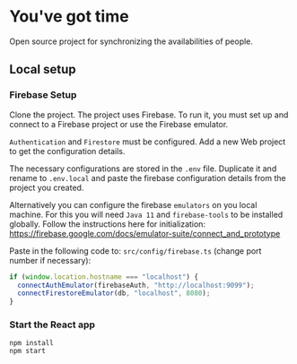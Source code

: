 # You've got time

Open source project for synchronizing the availabilities of people.

## Local setup

### Firebase Setup

Clone the project. The project uses Firebase. To run it, you must set up and connect to a Firebase project or use the Firebase emulator.

`Authentication` and `Firestore` must be configured. Add a new Web project to get the configuration details.

The necessary configurations are stored in the `.env` file.
Duplicate it and rename to `.env.local` and paste the firebase configuration details from the project you created.

Alternatively you can configure the firebase `emulators` on you local machine. For this you will need `Java 11` and `firebase-tools` to be installed globally. Follow the instructions here for initialization: https://firebase.google.com/docs/emulator-suite/connect_and_prototype

Paste in the following code to: `src/config/firebase.ts` (change port number if necessary):

```typescript
if (window.location.hostname === "localhost") {
  connectAuthEmulator(firebaseAuth, "http://localhost:9099");
  connectFirestoreEmulator(db, "localhost", 8080);
}
```

### Start the React app

```
npm install
npm start
```
